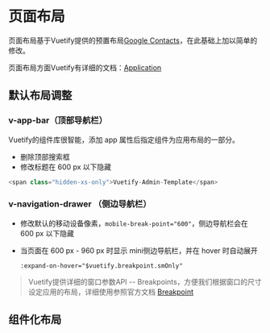 # 页面布局

页面布局基于Vuetify提供的预置布局[Google Contacts](https://vuetifyjs.com/zh-Hans/examples/layouts/google-contacts)，在此基础上加以简单的修改。

页面布局方面Vuetify有详细的文档：[Application](https://vuetifyjs.com/zh-Hans/components/application)

## 默认布局调整

### v-app-bar（顶部导航栏）

Vuetify的组件库很智能，添加 app 属性后指定组件为应用布局的一部分。

- 删除顶部搜索框
- 修改标题在 600 px 以下隐藏 

```javascript
<span class="hidden-xs-only">Vuetify-Admin-Template</span>
```

### v-navigation-drawer （侧边导航栏）

- 修改默认的移动设备像素，`mobile-break-point="600"`，侧边导航栏会在 600 px 以下隐藏

- 当页面在 600 px - 960 px 时显示 mini侧边导航栏，并在 hover 时自动展开

   `:expand-on-hover="$vuetify.breakpoint.smOnly"`

> Vuetify提供详细的窗口参数API -- Breakpoints，方便我们根据窗口的尺寸设定应用的布局，详细使用参照官方文档 [Breakpoint](https://vuetifyjs.com/zh-Hans/customization/breakpoints)

## 组件化布局

